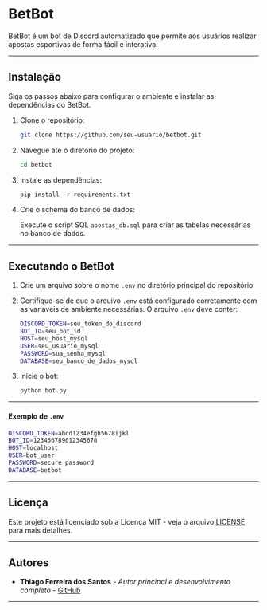 # BetBot

BetBot é um bot de Discord automatizado que permite aos usuários realizar apostas esportivas de forma fácil e interativa.

----

## Instalação

Siga os passos abaixo para configurar o ambiente e instalar as dependências do BetBot.

1. Clone o repositório:

   ```bash
   git clone https://github.com/seu-usuario/betbot.git
   ```

2. Navegue até o diretório do projeto:

   ```bash
   cd betbot
   ```

3. Instale as dependências:

   ```bash
   pip install -r requirements.txt
   ```

4. Crie o schema do banco de dados:

   Execute o script SQL `apostas_db.sql` para criar as tabelas necessárias no banco de    dados. 

---

## Executando o BetBot

1. Crie um arquivo sobre o nome `.env` no diretório principal do repositório

2. Certifique-se de que o arquivo `.env` está configurado corretamente com as variáveis de ambiente necessárias. O arquivo `.env` deve conter:

   ```bash
   DISCORD_TOKEN=seu_token_do_discord
   BOT_ID=seu_bot_id
   HOST=seu_host_mysql
   USER=seu_usuario_mysql
   PASSWORD=sua_senha_mysql
   DATABASE=seu_banco_de_dados_mysql
   ```

3. Inicie o bot:

   ```bash
   python bot.py
   ```

---

#### Exemplo de `.env`
   
   ```bash
   DISCORD_TOKEN=abcd1234efgh5678ijkl
   BOT_ID=123456789012345678
   HOST=localhost
   USER=bot_user
   PASSWORD=secure_password
   DATABASE=betbot
   ```

---

## Licença

Este projeto está licenciado sob a Licença MIT - veja o arquivo [LICENSE](LICENSE) para mais detalhes.

---

## Autores

- **Thiago Ferreira dos Santos** - *Autor principal e desenvolvimento completo* - [GitHub](https://github.com/haterkkj)

---